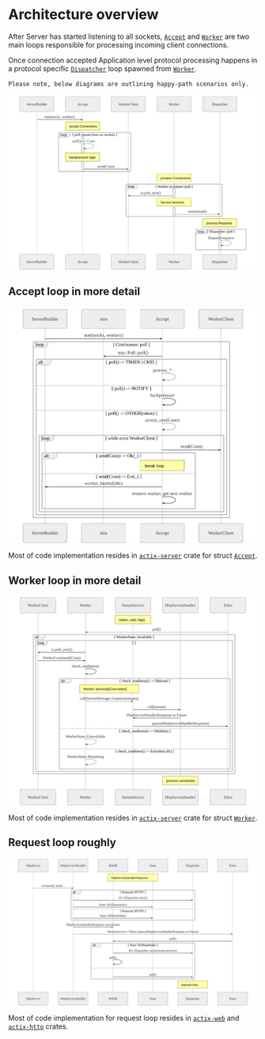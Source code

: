 # Architecture overview

After Server has started listening to all sockets, [`Accept`][accept] and [`Worker`][worker] are two main loops responsible for processing incoming client connections.

Once connection accepted Application level protocol processing happens in a protocol specific [`Dispatcher`][dispatcher] loop spawned from [`Worker`][worker].

    Please note, below diagrams are outlining happy-path scenarios only.

![](img/diagrams/connection_overview.svg)

## Accept loop in more detail

![](img/diagrams/connection_accept.svg)

Most of code implementation resides in [`actix-server`][server] crate for struct [`Accept`][accept].

## Worker loop in more detail

![](img/diagrams/connection_worker.svg)

Most of code implementation resides in [`actix-server`][server] crate for struct [`Worker`][worker].

## Request loop roughly

![](img/diagrams/connection_request.svg)

Most of code implementation for request loop resides in [`actix-web`][web] and [`actix-http`][http] crates.

[server]: https://crates.io/crates/actix-server
[web]: https://crates.io/crates/actix-web
[http]: https://crates.io/crates/actix-http
[accept]: https://github.com/actix/actix-net/blob/master/actix-server/src/accept.rs
[worker]: https://github.com/actix/actix-net/blob/master/actix-server/src/worker.rs
[dispatcher]: https://github.com/actix/actix-web/blob/master/actix-http/src/h1/dispatcher.rs
